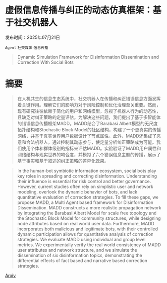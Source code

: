 # 虚假信息传播与纠正的动态仿真框架：基于社交机器人

发布时间：2025年07月21日

`Agent` `社交媒体` `信息传播`

> Dynamic Simulation Framework for Disinformation Dissemination and Correction With Social Bots

# 摘要

> 在人机共生的信息生态系统中，社交机器人在传播和纠正错误信息方面发挥着关键作用。理解它们的影响力对于风险控制和优化治理至关重要。然而，现有研究往往依赖于简化的用户和网络模型，忽视了机器人行为的动态性，且缺乏对纠正策略的定量评估。为解决这些问题，我们提出了基于多智能体的错误信息传播框架MADD。MADD结合了Barabasi Albert模型的无尺度拓扑结构和Stochastic Block Model的社区结构，构建了一个更真实的传播网络，并基于真实世界用户数据设计了节点属性。此外，MADD还集成了恶意和合法机器人，通过控制其动态参与，使定量分析纠正策略成为可能。我们使用个体和群体级别的指标来评估MADD。实验验证了MADD用户属性和网络结构与现实世界的吻合度，并模拟了六个错误信息主题的传播，展示了基于事实和基于叙述的纠正策略的差异化效果。

> In the human-bot symbiotic information ecosystem, social bots play key roles in spreading and correcting disinformation. Understanding their influence is essential for risk control and better governance. However, current studies often rely on simplistic user and network modeling, overlook the dynamic behavior of bots, and lack quantitative evaluation of correction strategies. To fill these gaps, we propose MADD, a Multi Agent based framework for Disinformation Dissemination. MADD constructs a more realistic propagation network by integrating the Barabasi Albert Model for scale free topology and the Stochastic Block Model for community structures, while designing node attributes based on real world user data. Furthermore, MADD incorporates both malicious and legitimate bots, with their controlled dynamic participation allows for quantitative analysis of correction strategies. We evaluate MADD using individual and group level metrics. We experimentally verify the real world consistency of MADD user attributes and network structure, and we simulate the dissemination of six disinformation topics, demonstrating the differential effects of fact based and narrative based correction strategies.

[Arxiv](https://arxiv.org/abs/2507.16848)